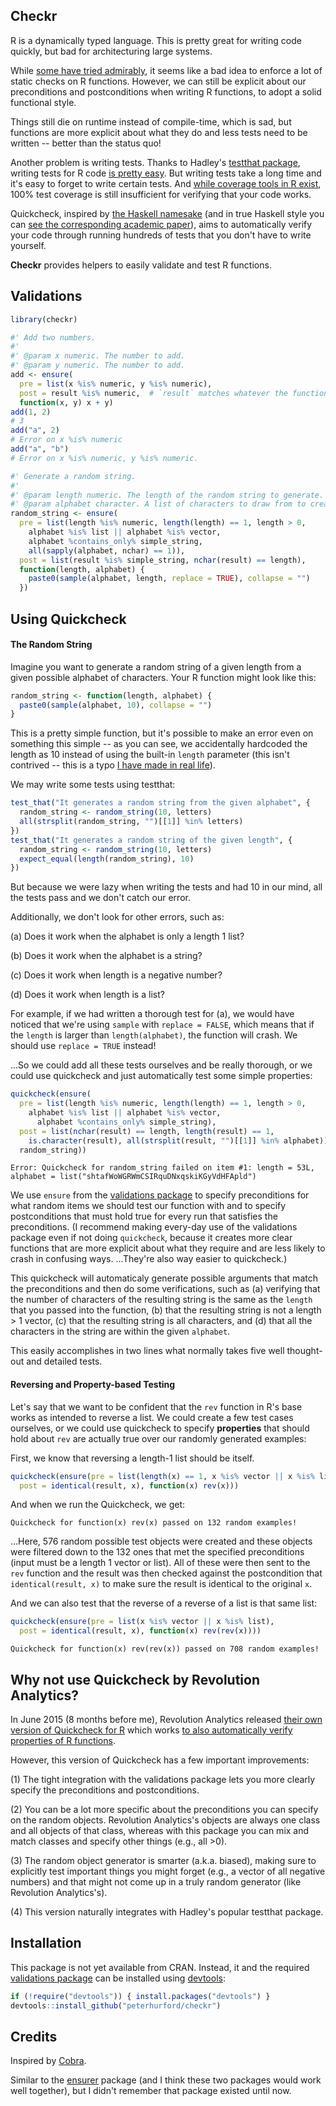 ## Checkr

R is a dynamically typed language. This is pretty great for writing code quickly, but bad for architecturing large systems.

While [some have tried admirably](https://github.com/zatonovo/lambda.r), it seems like a bad idea to enforce a lot of static checks on R functions.  However, we can still be explicit about our preconditions and postconditions when writing R functions, to adopt a solid functional style.

Things still die on runtime instead of compile-time, which is sad, but functions are more explicit about what they do and less tests need to be written -- better than the status quo!

Another problem is writing tests.  Thanks to Hadley's [testthat package](https://github.com/hadley/testthat), writing tests for R code [is pretty easy](http://r-pkgs.had.co.nz/).  But writing tests take a long time and it's easy to forget to write certain tests.  And [while coverage tools in R exist](https://github.com/jimhester/covr), 100% test coverage is still insufficient for verifying that your code works.

Quickcheck, inspired by [the Haskell namesake](https://github.com/nick8325/quickcheck) (and in true Haskell style you can [see the corresponding academic paper](http://www.eecs.northwestern.edu/~robby/courses/395-495-2009-fall/quick.pdf)), aims to automatically verify your code through running hundreds of tests that you don't have to write yourself.

**Checkr** provides helpers to easily validate and test R functions.


## Validations

```R
library(checkr)

#' Add two numbers.
#'
#' @param x numeric. The number to add.
#' @param y numeric. The number to add.
add <- ensure(
  pre = list(x %is% numeric, y %is% numeric),
  post = result %is% numeric,  # `result` matches whatever the function returns.
  function(x, y) x + y)
add(1, 2)
# 3
add("a", 2)
# Error on x %is% numeric
add("a", "b")
# Error on x %is% numeric, y %is% numeric.
```

```R
#' Generate a random string.
#'
#' @param length numeric. The length of the random string to generate.
#' @param alphabet character. A list of characters to draw from to create the string.
random_string <- ensure(
  pre = list(length %is% numeric, length(length) == 1, length > 0,
    alphabet %is% list || alphabet %is% vector,
    alphabet %contains_only% simple_string,
    all(sapply(alphabet, nchar) == 1)),
  post = list(result %is% simple_string, nchar(result) == length),
  function(length, alphabet) {
    paste0(sample(alphabet, length, replace = TRUE), collapse = "")
  })
```



## Using Quickcheck

#### The Random String

Imagine you want to generate a random string of a given length from a given possible alphabet of characters.  Your R function might look like this:

```R
random_string <- function(length, alphabet) {
  paste0(sample(alphabet, 10), collapse = "")
}
```

This is a pretty simple function, but it's possible to make an error even on something this simple -- as you can see, we accidentally hardcoded the length as 10 instead of using the built-in `length` parameter (this isn't contrived -- this is a typo [I have made in real life](https://github.com/peterhurford/validations/commit/585af6de4ee25622dfaa665e83106a2398cc946c)).

We may write some tests using testthat:

```R
test_that("It generates a random string from the given alphabet", {
  random_string <- random_string(10, letters)
  all(strsplit(random_string, "")[[1]] %in% letters)
})
test_that("It generates a random string of the given length", {
  random_string <- random_string(10, letters)
  expect_equal(length(random_string), 10)
})
```

But because we were lazy when writing the tests and had 10 in our mind, all the tests pass and we don't catch our error.

Additionally, we don't look for other errors, such as:

(a) Does it work when the alphabet is only a length 1 list?

(b) Does it work when the alphabet is a string?

(c) Does it work when length is a negative number?

(d) Does it work when length is a list?

For example, if we had written a thorough test for (a), we would have noticed that we're using `sample` with `replace = FALSE`, which means that if the `length` is larger than `length(alphabet)`, the function will crash.  We should use `replace = TRUE` instead!

...So we could add all these tests ourselves and be really thorough, or we could use quickcheck and just automatically test some simple properties:

```R
quickcheck(ensure(
  pre = list(length %is% numeric, length(length) == 1, length > 0,
    alphabet %is% list || alphabet %is% vector,
      alphabet %contains_only% simple_string),
  post = list(nchar(result) == length, length(result) == 1,
    is.character(result), all(strsplit(result, "")[[1]] %in% alphabet)),
  random_string))
```
```
Error: Quickcheck for random_string failed on item #1: length = 53L, alphabet = list("shtafWoWGRWmCSIRquDNxqskiKGyVdHFApld")
```

We use `ensure` from the [validations package](https://github.com/peterhurford/validations) to specify preconditions for what random items we should test our function with and to specify postconditions that must hold true for every run that satisfies the preconditions.  (I recommend making every-day use of the validations package even if not doing `quickcheck`, because it creates more clear functions that are more explicit about what they require and are less likely to crash in confusing ways.  ...They're also way easier to quickcheck.)

This quickcheck will automaticaly generate possible arguments that match the preconditions and then do some verifications, such as (a) verifying that the number of characters of the resulting string is the same as the `length` that you passed into the function, (b) that the resulting string is not a length > 1 vector, (c) that the resulting string is all characters, and (d) that all the characters in the string are within the given `alphabet`.

This easily accomplishes in two lines what normally takes five well thought-out and detailed tests.

#### Reversing and Property-based Testing

Let's say that we want to be confident that the `rev` function in R's base works as intended to reverse a list.  We could create a few test cases ourselves, or we could use quickcheck to specify **properties** that should hold about `rev` are actually true over our randomly generated examples:

First, we know that reversing a length-1 list should be itself.

```R
quickcheck(ensure(pre = list(length(x) == 1, x %is% vector || x %is% list),
  post = identical(result, x), function(x) rev(x)))
```

And when we run the Quickcheck, we get:

```
Quickcheck for function(x) rev(x) passed on 132 random examples!
```

...Here, 576 random possible test objects were created and these objects were filtered down to the 132 ones that met the specified preconditions (input must be a length 1 vector or list). All of these were then sent to the `rev` function and the result was then checked against the postcondition that `identical(result, x)` to make sure the result is identical to the original `x`.

And we can also test that the reverse of a reverse of a list is that same list:

```R
quickcheck(ensure(pre = list(x %is% vector || x %is% list),
  post = identical(result, x), function(x) rev(rev(x))))
```
```
Quickcheck for function(x) rev(rev(x)) passed on 708 random examples!
```


## Why not use Quickcheck by Revolution Analytics?

In June 2015 (8 months before me), Revolution Analytics released [their own version of Quickcheck for R](https://github.com/RevolutionAnalytics/quickcheck) which works [to also automatically verify properties of R functions](https://github.com/RevolutionAnalytics/quickcheck/blob/master/docs/tutorial.md).

However, this version of Quickcheck has a few important improvements:

(1) The tight integration with the validations package lets you more clearly specify the preconditions and postconditions.

(2) You can be a lot more specific about the preconditions you can specify on the random objects. Revolution Analytics's objects are always one class and all objects of that class, whereas with this package you can mix and match classes and specify other things (e.g., all >0).

(3) The random object generator is smarter (a.k.a. biased), making sure to explicitly test important things you might forget (e.g., a vector of all negative numbers) and that might not come up in a truly random generator (like Revolution Analytics's).

(4) This version naturally integrates with Hadley's popular testthat package.


## Installation

This package is not yet available from CRAN.  Instead, it and the required [validations package](http://www.github.com/peterhurford/validations) can be installed using [devtools](http://www.github.com/hadley/devtools):

```R
if (!require("devtools")) { install.packages("devtools") }
devtools::install_github("peterhurford/checkr")
```


## Credits

Inspired by [Cobra](http://cobra-language.com/).

Similar to the [ensurer](https://github.com/smbache/ensurer) package (and I think these two packages would work well together), but I didn't remember that package existed until now.
